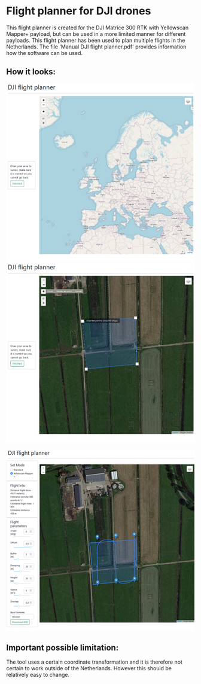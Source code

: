 # Flight planner for DJI drones

This flight planner is created for the DJI Matrice 300 RTK with Yellowscan Mapper+ payload, but can be used in a more limited manner for different payloads. This flight planner has been used to plan multiple flights in the Netherlands. The file 'Manual DJI flight planner.pdf' provides information how the software can be used.


## How it looks:

![alt-text-1](https://github.com/Marijn-22/dji_flight_planner/blob/master/data/opening_window.png?raw=true) ![alt-text-2](https://github.com/Marijn-22/dji_flight_planner/blob/master/data/area_of_interest.png?raw=true)


![alt text](https://github.com/Marijn-22/dji_flight_planner/blob/master/data/main_menu.png?raw=true)

## Important possible limitation:
The tool uses a certain coordinate transformation and it is therefore not certain to work outside of the Netherlands. However this should be relatively easy to change.

